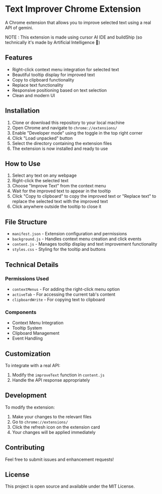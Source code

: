 # Text Improver Chrome Extension

A Chrome extension that allows you to improve selected text using a real API of gemini.

NOTE : This extension is made using cursor AI IDE and buildShip (so technically it's made by Artificial Intelligence 🙂) 

## Features

- Right-click context menu integration for selected text
- Beautiful tooltip display for improved text
- Copy to clipboard functionality
- Replace text functionality
- Responsive positioning based on text selection
- Clean and modern UI

## Installation

1. Clone or download this repository to your local machine
2. Open Chrome and navigate to `chrome://extensions/`
3. Enable "Developer mode" using the toggle in the top right corner
4. Click "Load unpacked" button
5. Select the directory containing the extension files
6. The extension is now installed and ready to use

## How to Use

1. Select any text on any webpage
2. Right-click the selected text
3. Choose "Improve Text" from the context menu
4. Wait for the improved text to appear in the tooltip
5. Click "Copy to clipboard" to copy the improved text or "Replace text" to replace the selected text with the improved text
6. Click anywhere outside the tooltip to close it

## File Structure

- `manifest.json` - Extension configuration and permissions
- `background.js` - Handles context menu creation and click events
- `content.js` - Manages tooltip display and text improvement functionality
- `styles.css` - Styling for the tooltip and buttons

## Technical Details

### Permissions Used
- `contextMenus` - For adding the right-click menu option
- `activeTab` - For accessing the current tab's content
- `clipboardWrite` - For copying text to clipboard

### Components
- Context Menu Integration
- Tooltip System
- Clipboard Management
- Event Handling

## Customization

To integrate with a real API:
1. Modify the `improveText` function in `content.js`
2. Handle the API response appropriately

## Development

To modify the extension:
1. Make your changes to the relevant files
2. Go to `chrome://extensions/`
3. Click the refresh icon on the extension card
4. Your changes will be applied immediately

## Contributing

Feel free to submit issues and enhancement requests!

## License

This project is open source and available under the MIT License. 
